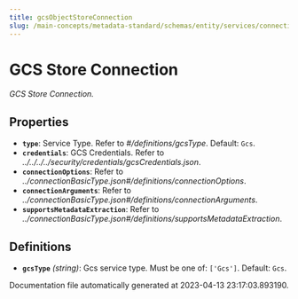 ```yaml
---
title: gcsObjectStoreConnection
slug: /main-concepts/metadata-standard/schemas/entity/services/connections/objectstore/gcsobjectstoreconnection
---
```


# GCS Store Connection

*GCS Store Connection.*

## Properties

- **`type`**: Service Type. Refer to *#/definitions/gcsType*. Default: `Gcs`.
- **`credentials`**: GCS Credentials. Refer to *../../../../security/credentials/gcsCredentials.json*.
- **`connectionOptions`**: Refer to *../connectionBasicType.json#/definitions/connectionOptions*.
- **`connectionArguments`**: Refer to *../connectionBasicType.json#/definitions/connectionArguments*.
- **`supportsMetadataExtraction`**: Refer to *../connectionBasicType.json#/definitions/supportsMetadataExtraction*.
## Definitions

- **`gcsType`** *(string)*: Gcs service type. Must be one of: `['Gcs']`. Default: `Gcs`.


Documentation file automatically generated at 2023-04-13 23:17:03.893190.
